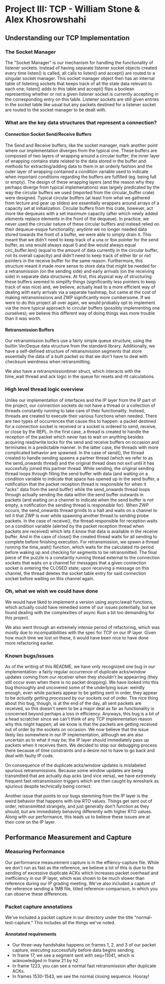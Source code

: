# Project III: TCP - William Stone & Alex Khosrowshahi

## Understanding our TCP Implementation

### The Socket Manager
The "Socket Manager" is our mechanism for handling the functionality of
listener sockets. Instead of having separate listener socket objects created
every time listen() is called, all calls to listen() and accept() are routed to
a singular socket manager. This socket manager object then has an internal
table of listening sockets that keeps track of all the state data relevant to
each one; listen() adds to this table and accept() flips a boolean representing
whether or not a given listener socket is currently accepting in the
corresponding entry on this table. Listener sockets are still given entries in
the socket table like usual but any packets destined for a listener socket are
routed to the socket manager to be dealt with. 

### What are the key data structures that represent a connection?

#### Connection Socket Send/Receive Buffers 
The Send and Receive buffers, like the socket manager, mark another point where
our implementation diverges from the typical one. 
These buffers are composed of two layers of wrapping around a circular buffer;
the inner layer of wrapping contains 
state related to the data stored in the buffer and methods for
extracting/adding data to them in an orderly fashion 
and the outer layer of wrapping contained a condition variable used to indicate
when important conditions regarding 
the buffers are fulfilled (eg. being full or empty). The design of these
wrapping layers (and the reason why they 
perhaps diverge from typical implemenations) was largely predicated by the way
the circular buffers we used 
(imported from the circular_buffer crate) were designed. Typical circular
buffers 
(at least from what we gathered from lecture and gear up slides) are
essentially wrappers around 
arrays of a capacity set at initialization. Circular buffers from this crate,
however, 
act more like dequeues with a set maximum capacity (after which newly added
elements replace elements in the front of the dequeue). 
In practice, we never used the circular nature of these circular buffers and
instead relied on their dequeue-esque functionality;
anytime we no longer needed data stored towards the front of a buffer, we were
able to simply drain it. 
This meant that we didn't need to keep track of a una or lbw pointer for the
send buffer, as una would always equal 0 and lbw would always equal
circ_buffer.len() (equal to the amount of data currently in the circular
buffer, not its overall capacity) and didn't need to keep track of either lbr
or nxt pointers in the receive buffer for the same reason. Furthermore, this
structure meant it made more sense to store data that might be needed for a
retransmission (on the sending side) and early arrivals (on the receiving side)
in separate data structures. At first, this atypical way of structuring these
buffers seemed to simplify things (significantly less pointers to keep track of
was nice) and, we believe, actually lead to a more efficient way of dealing
with early arrivals via a separate hashmap, but came at the cost of making
retransmissions and ZWP significantly more cumbersome. If we were to do this
project all over again, we would probably opt to implement via the more typical
approach to circular buffers (possibly implementing one ourselves); we believe
this different way of doing things was more trouble than it was worth.


#### Retransmission Buffers

Our retransmission buffers use a fairly simple queue structure,
using the builtin VecDeque data structure from the standard library.
Additionally, we have a self-defined structure of retransmission segments
that store essentially the data of a built packet so that we don't have
to deal with checksum weirdness when retransmitting. 

We also have a retransmissiontimer struct, which interacts with the time_wait
thread and ack logic in the queue for resets and rtt calculations.

### High level thread logic overview
Unlike our implementation of interfaces and the IP layer from the IP part of
the project, our connection sockets do not have a thread or a collection of
threads constantly running to take care of their functionality. Instead,
threads are created to execute their various functions when needed. There are
two types of occurrences that cause this to happen: a packet destined for a
connection socket is received or a socket is ordered to send, receive, or close
by the REPL. In the first case, a thread is created to handle the reception of
the packet which never has to wait on anything besides acquiring read/write
locks for the send and receive buffers on occasion and terminates in a
predictable manner. In the latter case, the threads with more complicated
behavior are spawned. In the case of send(), the thread created to handle
sending spawns a partner thread (which we refer to as the send_onwards thread)
and the original thread does not exit until it has succesfully joined this
partner thread. While sending, the original sending thread loops through
filling the send buffer with data (and waiting on a condition variable to
indicate that space has opened up in the send buffer, a notification that the
packet reception thread is responsible for when it "acks" data from the send
buffer) while the send_onwards thread loops through actually sending the data
within the send buffer outwards in packets (and waiting on a channel to
indicate when the send buffer is not empty, a notification the sending thread
is responsible for). When ZWP occurs, the send_onwards thread grinds to a halt
and waits on a channel to tell it that ZWP is over while spawning another
thread to sending probe packets. In the case of receive(), the thread
responsible for reception waits on a condition variable (alerted by the packet
reception thread when packets are received) which lets it know that data is
available in the receive buffer. And in the case of close() the created thread
waits for all sending to complete before finishing execution.
For retransmission, we spawn a thread running the time_wait() function,
which waits for the calculated rto period before waking up and checking for 
segments to be retransmitted.
The final piece of the puzzle is a constantly running
thread external to the connection sockets that waits on a channel for messages
that a given connection socket is entering the CLOSED state; upon receiving a
message on this channel, the thread deletes the socket table entry for said
connection socket before waiting on this channel again.

### Oh, what we wish we could have done

We would have liked to implement a version using async/await functions, which
actually could have remedied some of our issues potentially, but we found
dealing with the complexities of async Rust a bit too demanding for this project.

We also went through an extremely intense period of refactoring, which was
mostly due to incompatibilities with the spec for TCP on our IP layer.
Given how much time we lost on these, it would have been nice to have done
more refactoring earlier.

### Known bugs/issues
As of the writing of this README, we have only recognized one bug in our
implementation: a fairly regular occurrence of duplicate acks/window updates
coming from our receiver when they shouldn't be appearring (they still occur
even when there is no packet dropping). We have looked into this bug thoroughly
and uncovered some of the underlying issue: weirdly enough, even while packets
appear to be getting sent in order, they appear to be *actually getting
processed by our sockets* out of order. The nice thing about this bug, though,
is at the end of the day, all sent packets are received, so this doesn't seem
to be a major deal as far as functionality is concerned beyond perhaps a loss
in efficiency. Anyways, this bug is a bit of a head scratcher since we can't
think of any TCP implementation reason why this might happen; all we know is
that the packets are getting received out of order by the sockets on occasion.
We now believe that the issue likely lies somewhere in our IP implementation,
although we are also uncertain as to what it may be; the IP layer should
immediately pass up packets when it receives them. We decided to stop our
debugging process there because of time constraints and a desire not to have to
go back and deal with faulty IP code.

On consequence of the duplicate acks/window updates is mislabeled spurious retransmissions.
Because some window updates are being transmitted that are actually dup acks (and vice versa), 
we have extremely frequent fast retransmission triggers which are then caught by
wireshark as spurious despite technically being correct.

Another issue that points to our bugs stemming from the IP layer is the weird behavior
that happens with low RTO values. Things get sent out of order, retransmitted strangely,
and just generally don't function as they should, but are immediately behaving differently
with higher RTO values. Along with our performance, this leads us to believe
these issues are at their core on the IP layer.

## Performance Measurement and Capture

### Measuring Performance

Our performance measurement capture is in the effiency-capture file. While
we don't run as fast as the reference, we believe a lot of this is due to the 
sending of excessive duplicate ACKs which increases packet overhead and inefficiency
in our IP layer, which was shown to be much slower than reference during our IP grading meeting. 
We've also included a capture of the reference sending a 1MB file, titled
reference-comparison, in which you can observe these differences.

### Packet capture annotations
We've included a packet capture in our directory under the title "normal-test-capture."
This includes all the things we've noted. 

#### Annotated requirements

- Our three-way handshake happens on frames 1, 2, and 3 of our packet capture, executing successfully before data begins sending. 
- In frame 17, we see a segment sent with seq=11041, which is acknowledged in frame 21 by h2.
- In frame 1223, you can see a normal fast retransmission after duplicate ACKs.
- In frames 1530-1543, we see the normal closing sequence. Hooray!
